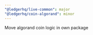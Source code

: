 ```yaml
---
"@ledgerhq/live-common": major
"@ledgerhq/coin-algorand": minor
---
```


Move algorand coin logic in own package
